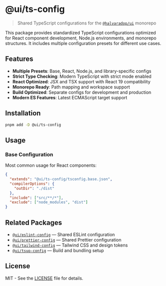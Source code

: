 # @ui/ts-config

> Shared TypeScript configurations for the [`@halvaradop/ui`](https://github.com/halvaradop/ui) monorepo

This package provides standardized TypeScript configurations optimized for React component development, Node.js environments, and monorepo structures. It includes multiple configuration presets for different use cases.

## Features

- **Multiple Presets**: Base, React, Node.js, and library-specific configs
- **Strict Type Checking**: Modern TypeScript with strict mode enabled
- **React Optimized**: JSX and TSX support with React 19 compatibility
- **Monorepo Ready**: Path mapping and workspace support
- **Build Optimized**: Separate configs for development and production
- **Modern ES Features**: Latest ECMAScript target support

## Installation

```bash
pnpm add -D @ui/ts-config
```

## Usage

### Base Configuration

Most common usage for React components:

```json
{
  "extends": "@ui/ts-config/tsconfig.base.json",
  "compilerOptions": {
    "outDir": "./dist"
  },
  "include": ["src/**/*"],
  "exclude": ["node_modules", "dist"]
}
```

## Related Packages

- [`@ui/eslint-config`](../eslint-config/) — Shared ESLint configuration
- [`@ui/prettier-config`](../prettier-config/) — Shared Prettier configuration
- [`@ui/tailwind-config`](../tailwind-config) — Tailwind CSS and design tokens
- [`@ui/tsup-config`](../tsup-config) — Build and bundling setup

## License

MIT - See the [LICENSE](../../LICENSE) file for details.
